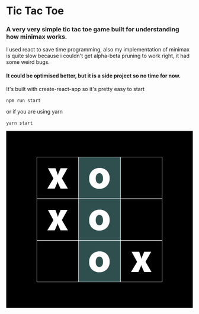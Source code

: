 # Tic Tac Toe

### A very very simple tic tac toe game built for understanding how minimax works.

 I used react to save time programming, also my implementation of minimax is quite slow because i couldn't get alpha-beta pruning to work right, it had some weird bugs.

#### It could be optimised better, but it is a side project so no time for now.

It's built with create-react-app so it's pretty easy to start

    npm run start
or if you are using yarn

    yarn start

![alt text](screenshot.png)